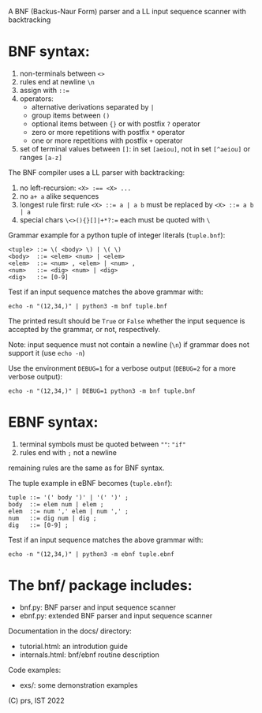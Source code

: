 A BNF (Backus-Naur Form) parser and a LL input sequence scanner with backtracking

BNF syntax:
===========

1. non-terminals between `<>`
2. rules end at newline `\n`
3. assign with `::=`
4. operators:
	* alternative derivations separated by `|`
	* group items between `()`
	* optional items between `{}` or with postfix `?` operator
	* zero or more repetitions with postfix `*` operator
	* one or more repetitions with postfix `+` operator
5. set of terminal values between `[]`: in set `[aeiou]`, not in set `[^aeiou]` or ranges `[a-z]`

The BNF compiler uses a LL parser with backtracking:

1. no left-recursion: `<X> :== <X> ...`
2. no `a+ a` alike sequences
3. longest rule first: rule `<X> ::= a | a b` must be replaced by `<X> ::= a b | a`
4. special chars `\<>(){}[]|+*?:=` each must be quoted with `\`

Grammar example for a python tuple of integer literals (`tuple.bnf`):

```bnf
<tuple> ::= \( <body> \) | \( \)
<body>  ::= <elem> <num> | <elem>
<elem>  ::= <num> , <elem> | <num> ,
<num>   ::= <dig> <num> | <dig>
<dig>   ::= [0-9]
```

Test if an input sequence matches the above grammar with:

```
echo -n "(12,34,)" | python3 -m bnf tuple.bnf
```

The printed result should be `True` or `False` whether
the input sequence is accepted by the grammar, or not, respectively.

Note: input sequence must not contain a newline (`\n`) if grammar does not support it (use `echo -n`)

Use the environment `DEBUG=1` for a verbose output
(`DEBUG=2` for a more verbose output):

```
echo -n "(12,34,)" | DEBUG=1 python3 -m bnf tuple.bnf
```

EBNF syntax:
============

1. terminal symbols must be quoted between `""`: `"if"`
2. rules end with `;` not a newline

remaining rules are the same as for BNF syntax.

The tuple example in eBNF becomes (`tuple.ebnf`):

```bnf
tuple ::= '(' body ')' | '(' ')' ;
body  ::= elem num | elem ;
elem  ::= num ',' elem | num ',' ;
num   ::= dig num | dig ;
dig   ::= [0-9] ;
```

Test if an input sequence matches the above grammar with:

```
echo -n "(12,34,)" | python3 -m ebnf tuple.ebnf
```

The bnf/ package includes:
==========================

* bnf.py: BNF parser and input sequence scanner
* ebnf.py: extended BNF parser and input sequence scanner

Documentation in the docs/ directory:

* tutorial.html: an introdution guide
* internals.html: bnf/ebnf routine description

Code examples:

* exs/: some demonstration examples

(C) prs, IST 2022
